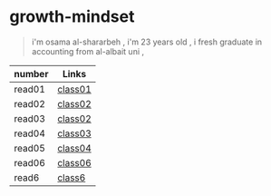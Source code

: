 # growth-mindset


>i'm osama al-shararbeh , i'm 23 years old , i fresh graduate in accounting from al-albait uni , 




 

| number    | Links               |
| ----------- | --------------------|
| read01      | [class01](read01.md)|       
| read02      | [class02](read02.md)|       
| read03      | [class02](read03.md)|       
| read04      | [class03](read04.md)|
| read05     | [class04](read05.md)|
| read06     | [class06](read06.md)|
| read6     | [class6](read6.md)|